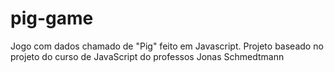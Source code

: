 # pig-game
Jogo com dados chamado de "Pig" feito em Javascript. Projeto baseado no projeto do curso de JavaScript do professos Jonas Schmedtmann
